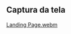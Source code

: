 ## Captura da tela

[Landing Page.webm](https://github.com/77971904/Projeto-Landing-Page-com-Grid-e-Flex/assets/108705247/8b0d6e7d-0a63-4173-927d-d8333b4df9ce)
